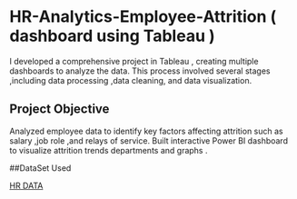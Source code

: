 # HR-Analytics-Employee-Attrition  ( dashboard using Tableau )
I developed a comprehensive project in Tableau , creating multiple dashboards  to analyze the data. This process involved several stages ,including data processing ,data cleaning, and data visualization.
## Project Objective

Analyzed employee data to identify key factors affecting attrition such as salary ,job role ,and relays of service. Built interactive Power BI dashboard to visualize attrition trends departments and graphs .


##DataSet Used

<a href="https://github.com/vinay-techy2003/HR-Analytics-Employee-Attrition-dashboard-using-Tableau-/blob/main/HR%20Data.xlsx">HR DATA</a>
